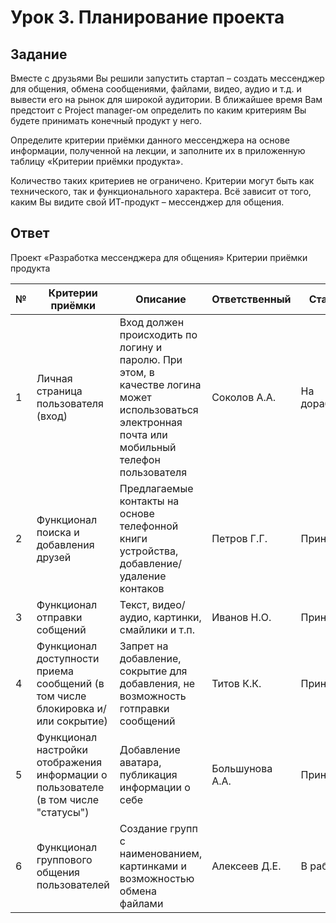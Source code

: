 # Урок 3. Планирование проекта
## Задание
Вместе с друзьями Вы решили запустить стартап – создать мессенджер для общения, обмена сообщениями, файлами, видео, аудио и т.д. и вывести его на рынок для широкой аудитории. В ближайшее время Вам предстоит c Project manager-ом определить по каким критериям Вы будете принимать конечный продукт у него.

Определите критерии приёмки данного мессенджера на основе информации, полученной на лекции, и заполните их в приложенную таблицу «Критерии приёмки продукта».

Количество таких критериев не ограничено. Критерии могут быть как технического, так и функционального характера. Всё зависит от того, каким Вы видите свой ИТ-продукт – мессенджер для общения.

## Ответ

Проект «Разработка мессенджера для общения»
Критерии приёмки продукта

| № | Критерии приёмки | Описание | Ответственный | Статус |
| --- | --- | --- | --- | --- |
| 1 | Личная страница пользователя (вход) | Вход должен происходить по логину и паролю. При этом, в качестве логина может использоваться электронная почта или мобильный телефон пользователя | Соколов А.А. | На доработке | 
| 2 | Функционал поиска и добавления друзей | Предлагаемые контакты на основе телефонной книги устройства, добавление/удаление контаков | Петров Г.Г. | Принято | 
| 3 | Функционал отправки собщений | Текст, видео/аудио, картинки, смайлики и т.п. | Иванов Н.О. | Принято | 
| 4 | Функционал доступности приема сообщений (в том числе блокировка и/или сокрытие) | Запрет на добавление, сокрытие для добавления, не возможность готправки сообщений | Титов К.К. | Принято | 
| 5 | Функционал настройки отображения информации о пользователе (в том числе "статусы") | Добавление аватара, публикация информации о себе | Большунова А.А. | Принято | 
| 6 | Функционал группового общения пользователей | Создание групп с наименованием, картинками и возможностью обмена файлами | Алексеев Д.Е. | В работе | 